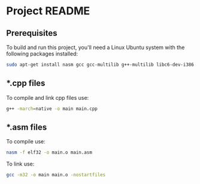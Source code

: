 # Project README

## Prerequisites

To build and run this project, you'll need a Linux Ubuntu system with the following packages installed:

```sh
sudo apt-get install nasm gcc gcc-multilib g++-multilib libc6-dev-i386
```

## \*.cpp files

To compile and link cpp files use:

```sh
g++ -march=native -o main main.cpp
```

## \*.asm files

To compile use:

```sh
nasm -f elf32 -o main.o main.asm
```

To link use:

```sh
gcc -m32 -o main main.o -nostartfiles
```
